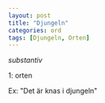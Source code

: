 ```yaml
---
layout: post
title: "Djungeln"
categories: ord
tags: [Djungeln, Orten]
---
```


*substantiv*

1: orten

Ex: "Det är knas i djungeln"
